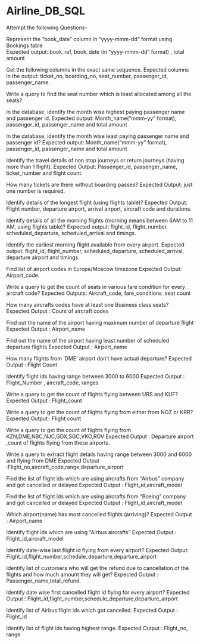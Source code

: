 # Airline_DB_SQL

 Attempt the following Questions- 

 

 

Represent the “book_date” column in “yyyy-mmm-dd” format using Bookings table  
Expected output: book_ref, book_date (in “yyyy-mmm-dd” format) , total amount  

Get the following columns in the exact same sequence. 
Expected columns in the output: ticket_no, boarding_no, seat_number, passenger_id, passenger_name. 

Write a query to find the seat number which is least allocated among all the seats? 

In the database, identify the month wise highest paying passenger name and passenger id. 
Expected output: Month_name(“mmm-yy” format), passenger_id, passenger_name and total amount 

In the database, identify the month wise least paying passenger name and passenger id? 
Expected output: Month_name(“mmm-yy” format), passenger_id, passenger_name and total amount 

Identify the travel details of non stop journeys  or return journeys (having more than 1 flight). 
Expected Output: Passenger_id, passenger_name, ticket_number and flight count. 

How many tickets are there without boarding passes? 
Expected Output: just one number is required. 

Identify details of the longest flight (using flights table)? 
Expected Output: Flight number, departure airport, arrival airport, aircraft code and durations. 

Identify details of all the morning flights (morning means between 6AM to 11 AM, using flights table)? 
Expected output: flight_id, flight_number, scheduled_departure, scheduled_arrival and timings. 

Identify the earliest morning flight available from every airport. 
Expected output: flight_id, flight_number, scheduled_departure, scheduled_arrival, departure airport and timings. 

Find list of airport codes in Europe/Moscow timezone 
Expected Output:  Airport_code.   

Write a query to get the count of seats in various fare condition for every aircraft code? 
Expected Outputs: Aircraft_code, fare_conditions ,seat count

How many aircrafts codes have at least one Business class seats?  
Expected Output : Count of aircraft codes 

Find out the name of the airport having maximum number of departure flight 
Expected Output : Airport_name  

Find out the name of the airport having least number of scheduled departure flights 
Expected Output : Airport_name  

How many flights from ‘DME’ airport don’t have actual departure? 
Expected Output : Flight Count  

Identify flight ids having range between 3000 to 6000 
Expected Output : Flight_Number , aircraft_code, ranges  
 
Write a query to get the count of flights flying between URS and KUF? 
Expected Output : Flight_count 

Write a query to get the count of flights flying from either from NOZ or KRR? 
Expected Output : Flight count  

Write a query to get the count of flights flying from KZN,DME,NBC,NJC,GDX,SGC,VKO,ROV 
Expected Output : Departure airport ,count of flights flying from these   airports. 

Write a query to extract flight details having range between 3000 and 6000 and flying from DME 
Expected Output :Flight_no,aircraft_code,range,departure_airport 

Find the list of flight ids which are using aircrafts from “Airbus” company and got cancelled or delayed 
Expected Output : Flight_id,aircraft_model 

Find the list of flight ids which are using aircrafts from “Boeing” company and got cancelled or delayed 
Expected Output : Flight_id,aircraft_model 

Which airport(name) has most cancelled flights (arriving)? 
Expected Output : Airport_name  

Identify flight ids which are using “Airbus aircrafts” 
Expected Output : Flight_id,aircraft_model  

Identify date-wise last flight id flying from every airport? 
Expected Output: Flight_id,flight_number,schedule_departure,departure_airport 

Identify list of customers who will get the refund due to cancellation of the flights and how much amount they will get? 
Expected Output : Passenger_name,total_refund. 

Identify date wise first cancelled flight id flying for every airport? 
Expected Output : Flight_id,flight_number,schedule_departure,departure_airport 

Identify list of Airbus flight ids which got cancelled. 
Expected Output : Flight_id 

Identify list of flight ids having highest range. 
 Expected Output : Flight_no, range 

 

 
